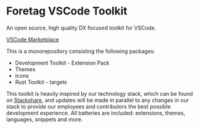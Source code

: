 
# Foretag VSCode Toolkit

An open source, high quality DX focused toolkit for VSCode.

[VSCode Marketplace](https://marketplace.visualstudio.com/items?itemName=foretag.development-toolkit)

This is a monorepository consisting the following packages:

- Development Toolkit - Extension Pack
- Themes
- Icons
- Rust Toolkit - targets

This toolkit is heavily inspired by our technology stack, which can be found on [Stackshare](https://stackshare.io/foretag/foretag), and updates will be made in parallel to any changes in our stack to provide our employees and contributors the best possible development experience. All batteries are included: extensions, themes, languages, snippets and more.
